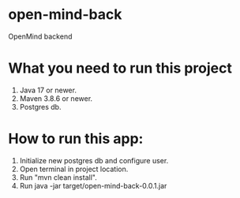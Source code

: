 # open-mind-back

OpenMind backend

# What you need to run this project

1. Java 17 or newer.
2. Maven 3.8.6 or newer.
3. Postgres db.

# How to run this app:

1. Initialize new postgres db and configure user.
2. Open terminal in project location.
3. Run "mvn clean install".
4. Run java -jar target/open-mind-back-0.0.1.jar